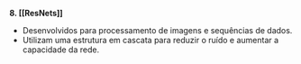 **8. [[ResNets]]**

* Desenvolvidos para processamento de imagens e sequências de dados.
* Utilizam uma estrutura em cascata para reduzir o ruído e aumentar a capacidade da rede.